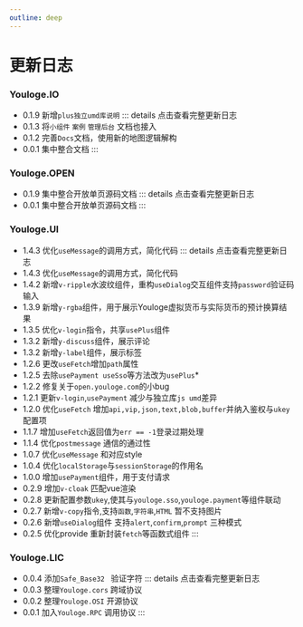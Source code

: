 ```yaml
---
outline: deep
---
```


# 更新日志

### Youloge.IO <Badge type="tip" text="^0.2.0" />
- 0.1.9 新增`plus独立umd库说明`
::: details 点击查看完整更新日志
- 0.1.3 将`小组件` `案例` `管理后台` 文档也接入
- 0.1.2 完善`Docs`文档，使用新的地图逻辑解构
- 0.0.1 集中整合文档
:::

### Youloge.OPEN <Badge type="tip" text="^0.0.1" />
- 0.1.9 集中整合开放单页源码文档
::: details 点击查看完整更新日志
- 0.0.1 集中整合开放单页源码文档
:::

### Youloge.UI <Badge type="tip" text="^1.4.3" />
- 1.4.3 优化`useMessage`的调用方式，简化代码
::: details 点击查看完整更新日志
- 1.4.3 优化`useMessage`的调用方式，简化代码
- 1.4.2 新增`v-ripple`水波纹组件，重构`useDialog`交互组件支持`password`验证码输入
- 1.3.9 新增`y-rgba`组件，用于展示Youloge虚拟货币与实际货币的预计换算结果
- 1.3.5 优化`v-login`指令，共享`usePlus`组件
- 1.3.2 新增`y-discuss`组件，展示评论
- 1.3.2 新增`y-label`组件，展示标签
- 1.2.6 更改`useFetch`增加`path`属性
- 1.2.5 去除`usePayment useSso`等方法改为`usePlus`*
- 1.2.2 修复关于`open.youloge.com`的小bug
- 1.2.1 更新`v-login`,`usePayment` 减少与独立库`js umd`差异
- 1.2.0 优化`useFetch` 增加`api,vip,json,text,blob,buffer`并纳入鉴权与`ukey`配置项
- 1.1.7 增加`useFetch`返回值为`err == -1`登录过期处理
- 1.1.4 优化`postmessage` 通信的通过性
- 1.0.7 优化`useMessage` 和对应style
- 1.0.4 优化`localStorage`与`sessionStorage`的作用名
- 1.0.0 增加`usePayment`组件，用于支付请求
- 0.2.9 增加`v-cloak` 匹配vue渲染
- 0.2.8 更新配置参数`ukey`,使其与`youloge.sso`,`youloge.payment`等组件联动
- 0.2.7 新增`v-copy`指令,支持`函数`,`字符串`,`HTML` 暂不支持图片
- 0.2.6 新增`useDialog`组件 支持`alert`,`confirm`,`prompt` 三种模式
- 0.2.5 优化provide 重新封装`fetch`等函数式组件
:::


### Youloge.LIC <Badge type="tip" text="^0.0.4" />
- 0.0.4 添加`Safe_Base32 ` 验证字符
::: details 点击查看完整更新日志
- 0.0.3 整理`Youloge.cors` 跨域协议
- 0.0.2 整理`Youloge.OSI` 开源协议
- 0.0.1 加入`Youloge.RPC` 调用协议
:::